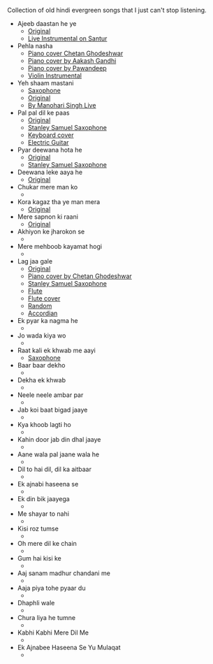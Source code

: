 Collection of old hindi evergreen songs that I just can't stop listening.

* Ajeeb daastan he ye
  * [Original](https://www.youtube.com/watch?v=PmgVX-0W3vk)
  * [Live Instrumental on Santur](https://www.youtube.com/watch?v=wqEruzjSHqk)
* Pehla nasha
  * [Piano cover Chetan Ghodeshwar](https://www.youtube.com/watch?v=xlqXsIY9Sp0)
  * [Piano cover by Aakash Gandhi](https://www.youtube.com/watch?v=KpGhw6bdmEQ)
  * [Piano cover by Pawandeep](https://www.youtube.com/watch?v=E0ovopC6-gw)
  * [Violin Instrumental](https://www.youtube.com/watch?v=CGV7073OdMU)
* Yeh shaam mastani
  * [Saxophone](https://www.youtube.com/watch?v=oowWuJRh_G8#t=04m43s)
  * [Original](https://www.youtube.com/watch?v=YVKQSKcRtCI)
  * [By Manohari Singh Live](https://www.youtube.com/watch?v=aUPS6a9TfIQ)
* Pal pal dil ke paas
  * [Original](https://www.youtube.com/watch?v=SxG5AVjtoOQ)
  * [Stanley Samuel Saxophone](https://www.youtube.com/watch?v=Uge-iItQYVg)
  * [Keyboard cover](https://www.youtube.com/watch?v=Jm8TSeiKYS4)
  * [Electric Guitar](https://www.youtube.com/watch?v=u7f537oKhQs)
* Pyar deewana hota he
  * [Original](https://www.youtube.com/watch?v=vthBf4v_wtU)
  * [Stanley Samuel Saxophone](https://www.youtube.com/watch?v=KWdr0uc6bcM)
* Deewana leke aaya he
  * [Original](https://www.youtube.com/watch?v=TPmr9IjkHMA)
* Chukar mere man ko
  * []()
* Kora kagaz tha ye man mera
  * [Original](https://www.youtube.com/watch?v=CpYQACHif3c)
* Mere sapnon ki raani
  * [Original](https://www.youtube.com/watch?v=ZzoOv5K9Qik)
* Akhiyon ke jharokon se
  * []()
* Mere mehboob kayamat hogi
  * []()
* Lag jaa gale
  * [Original](https://www.youtube.com/watch?v=e_O7KA1_p2U)
  * [Piano cover by Chetan Ghodeshwar](https://www.youtube.com/watch?v=O72k3aYQZKA)
  * [Stanley Samuel Saxophone](https://www.youtube.com/watch?v=g8JBFS2vhjo)
  * [Flute](https://www.youtube.com/watch?v=JaO9YrEC6KE)
  * [Flute cover](https://www.youtube.com/watch?v=U4JZqv9yWSw)
  * [Random](https://www.youtube.com/watch?v=dVshdXGmT-4)
  * [Accordian](https://www.youtube.com/watch?v=54WTuDrA2Lo)
* Ek pyar ka nagma he
  * []()
* Jo wada kiya wo
  * []()
* Raat kali ek khwab me aayi
  * [Saxophone](https://www.youtube.com/watch?v=oowWuJRh_G8#t=24m22s)
* Baar baar dekho
  * []()
* Dekha ek khwab
  * []()
* Neele neele ambar par
  * []()
* Jab koi baat bigad jaaye
  * []()
* Kya khoob lagti ho
  * []()
* Kahin door jab din dhal jaaye
  * []()
* Aane wala pal jaane wala he
  * []()
* Dil to hai dil, dil ka aitbaar
  * []()
* Ek ajnabi haseena se
  * []()
* Ek din bik jaayega
  * []()
* Me shayar to nahi
  * []()
* Kisi roz tumse
  * []()
* Oh mere dil ke chain
  * []()
* Gum hai kisi ke
  * []()
* Aaj sanam madhur chandani me
  * []()
* Aaja piya tohe pyaar du
  * []()
* Dhaphli wale
  * []()
* Chura liya he tumne
  * []()
* Kabhi Kabhi Mere Dil Me
  * []()
* Ek Ajnabee Haseena Se Yu Mulaqat
  * []()
